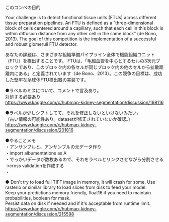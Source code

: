 このコンペの目的

Your challenge is to detect functional tissue units (FTUs) across different tissue preparation pipelines. An FTU is defined as a “three-dimensional block of cells centered around a capillary, such that each cell in this block is within diffusion distance from any other cell in the same block” (de Bono, 2013). The goal of this competition is the implementation of a successful and robust glomeruli FTU detector.  
  
あなたの課題は、さまざまな組織準備パイプライン全体で機能組織ユニット（FTU）を検出することです。 FTUは、「毛細血管を中心とするセルの3次元ブロックであり、このブロック内の各セルが同じブロック内の他のセルから拡散距離内にある」と定義されています（de Bono、2013）。この競争の目標は、成功した堅牢な糸球体FTU検出器の実装です。  
  
  
  
●ラベルのミスについて、コメントで言及あり。  
対処する必要あり  
https://www.kaggle.com/c/hubmap-kidney-segmentation/discussion/198116  
  
  
  
●ラベルが少しシフトしてて、それを修正しないといけないみたい。  
（古い情報の可能性あり。datasetが修正されていないか確認。）  
https://www.kaggle.com/c/hubmap-kidney-segmentation/discussion/201816   
  
  
●やることメモ  
・アンサンブルと、アンサンブルの元データ作り  
・import albumentations as A  
・でっかいデータが数枚あるので、それをラベルとリンクさせながら分割させる→cross validationを作成する  
・

●  Don't try to load full TIFF image in memory, it will crash for some. Use rasterio or similar library to load slices from disk to feed your model.  
Keep your predictions memory friendly, float16 if you need to maintain probabilities, boolean for mask.  
Persist data on disk if needed and if it's acceptable from runtime limit.  
https://www.kaggle.com/c/hubmap-kidney-segmentation/discussion/215598

